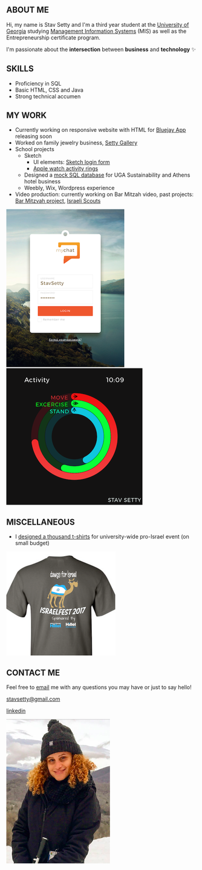 ## ABOUT ME

Hi, my name is Stav Setty and I'm a third year student at the [University of Georgia](http://www.uga.edu) studying [Management Information Systems](http://www.terry.uga.edu/undergraduate/majors/management-information-systems) (MIS) as well as the Entrepreneurship certificate program. 

I'm passionate about the <b>intersection</b> between  <b>business</b> and <b>technology</b> :sparkles:

## SKILLS 
- Proficiency in SQL 
- Basic HTML, CSS and Java 
- Strong technical accumen 

## MY WORK
- Currently working on responsive website with HTML for [Bluejay App](http://bluejay-app.com/#) releasing soon
- Worked on family jewelry business, [Setty Gallery](http://www.settygallery.com)
- School projects 
  - Sketch
    - UI elements: [Sketch login form](http://imgur.com/a/jcT32) 
    - [Apple watch activity rings](http://imgur.com/a/nZTUE) 
  - Designed a [mock SQL database](http://share.pho.to/Ah2fd) for UGA Sustainability and Athens hotel business 
  - Weebly, Wix, Wordpress experience  
- Video production: currently working on Bar Mitzah video, past projects: [Bar Mitzvah project](https://www.youtube.com/watch?v=ReIv-pZ4ONY), [Israeli Scouts](https://drive.google.com/file/d/0BxAY6kprDtmbV3JhUm9qZHItRW8/view?usp=sharing)

<img src="Login UI.png">
<img src="Artboard.png">


## MISCELLANEOUS  

- I [designed a thousand t-shirts](https://ibb.co/g7g8O5) for university-wide pro-Israel event (on small budget) 

![Image](tshirt.jpg)

## CONTACT ME
Feel free to [email](mailto:stavsetty@gmail.com) me with any questions you may have or just to say hello! 

[stavsetty@gmail.com](mailto:stavsetty@gmail.com)

[linkedin](https://www.linkedin.com/in/stavsetty/)

<img src="stav.png">
